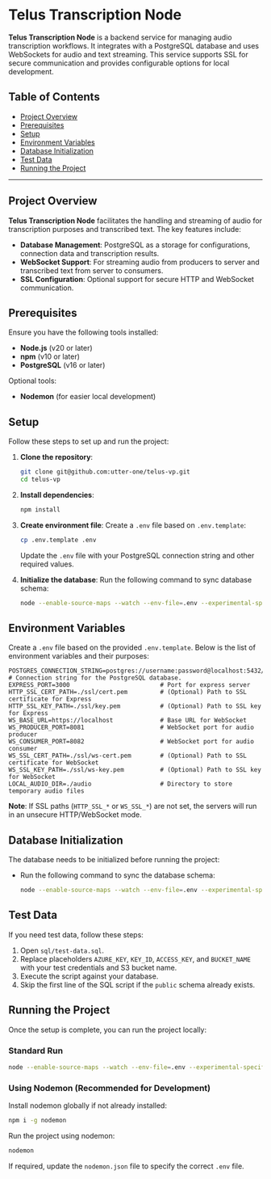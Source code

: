 # Telus Transcription Node

**Telus Transcription Node** is a backend service for managing audio
transcription workflows. It integrates with a PostgreSQL database and uses
WebSockets for audio and text streaming. This service supports SSL for secure
communication and provides configurable options for local development.

## Table of Contents

- [Project Overview](#project-overview)
- [Prerequisites](#prerequisites)
- [Setup](#setup)
- [Environment Variables](#environment-variables)
- [Database Initialization](#database-initialization)
- [Test Data](#test-data)
- [Running the Project](#running-the-project)

---

## Project Overview

**Telus Transcription Node** facilitates the handling and streaming of audio for
transcription purposes and transcribed text. The key features include:

- **Database Management**: PostgreSQL as a storage for configurations,
  connection data and transcription results.
- **WebSocket Support**: For streaming audio from producers to server and
  transcribed text from server to consumers.
- **SSL Configuration**: Optional support for secure HTTP and WebSocket
  communication.

## Prerequisites

Ensure you have the following tools installed:

- **Node.js** (v20 or later)
- **npm** (v10 or later)
- **PostgreSQL** (v16 or later)

Optional tools:

- **Nodemon** (for easier local development)

## Setup

Follow these steps to set up and run the project:

1. **Clone the repository**:
   ```sh
   git clone git@github.com:utter-one/telus-vp.git
   cd telus-vp
   ```

2. **Install dependencies**:
   ```sh
   npm install
   ```

3. **Create environment file**: Create a `.env` file based on `.env.template`:
   ```sh
   cp .env.template .env
   ```
   Update the `.env` file with your PostgreSQL connection string and other
   required values.

4. **Initialize the database**: Run the following command to sync database
   schema:
   ```sh
   node --enable-source-maps --watch --env-file=.env --experimental-specifier-resolution=node --loader ts-node/esm src/index.ts --sync-db
   ```

## Environment Variables

Create a `.env` file based on the provided `.env.template`. Below is the list of
environment variables and their purposes:

```
POSTGRES_CONNECTION_STRING=postgres://username:password@localhost:5432/database_name # Connection string for the PostgreSQL database.
EXPRESS_PORT=3000                         # Port for express server
HTTP_SSL_CERT_PATH=./ssl/cert.pem         # (Optional) Path to SSL certificate for Express
HTTP_SSL_KEY_PATH=./ssl/key.pem           # (Optional) Path to SSL key for Express
WS_BASE_URL=https://localhost             # Base URL for WebSocket
WS_PRODUCER_PORT=8081                     # WebSocket port for audio producer
WS_CONSUMER_PORT=8082                     # WebSocket port for audio consumer
WS_SSL_CERT_PATH=./ssl/ws-cert.pem        # (Optional) Path to SSL certificate for WebSocket
WS_SSL_KEY_PATH=./ssl/ws-key.pem          # (Optional) Path to SSL key for WebSocket
LOCAL_AUDIO_DIR=./audio                   # Directory to store temporary audio files
```

**Note**: If SSL paths (`HTTP_SSL_*` or `WS_SSL_*`) are not set, the servers
will run in an unsecure HTTP/WebSocket mode.

## Database Initialization

The database needs to be initialized before running the project:

- Run the following command to sync the database schema:
  ```sh
  node --enable-source-maps --watch --env-file=.env --experimental-specifier-resolution=node --loader ts-node/esm src/index.ts --sync-db
  ```

## Test Data

If you need test data, follow these steps:

1. Open `sql/test-data.sql`.
2. Replace placeholders `AZURE_KEY`, `KEY_ID`, `ACCESS_KEY`, and `BUCKET_NAME`
   with your test credentials and S3 bucket name.
3. Execute the script against your database.
4. Skip the first line of the SQL script if the `public` schema already exists.

## Running the Project

Once the setup is complete, you can run the project locally:

### Standard Run

```sh
node --enable-source-maps --watch --env-file=.env --experimental-specifier-resolution=node --loader ts-node/esm src/index.ts
```

### Using Nodemon (Recommended for Development)

Install nodemon globally if not already installed:

```sh
npm i -g nodemon
```

Run the project using nodemon:

```sh
nodemon
```

If required, update the `nodemon.json` file to specify the correct `.env` file.
